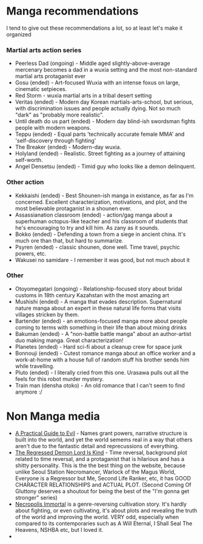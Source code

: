 

# Manga recommendations

I tend to give out these recommendations a lot, so at least let's make it organized


### Martial arts action series

- Peerless Dad (ongoing) - Middle aged slightly-above-average mercenary becomes a dad  in a wuxia setting and the most non-standard martial arts protaganist ever
- Gosu (ended) - Art-focused Wuxia with an intense foxus on large, cinematic setpieces.
- Red Storm - wuxia martial arts in a tribal desert setting
- Veritas (ended) - Modern day Korean martials-arts-school, but serious, with discrimination issues and people actually dying. Not so much "dark" as "probably more realistic".
- Until death do us part (ended) - Modern day blind-ish swordsman fights people with modern weapons.
- Teppu (ended) - Equal parts 'technically accurate female MMA' and 'self-discovery through fighting'
- The Breaker (ended) - Modern-day wuxia.
- Holyland (ended) - Realistic. Street fighting as a journey of attaining self-worth.
- Angel Densetsu (ended) - Timid guy who looks like a demon delinquent. 

### Other action

- Kekkaishi (ended) - Best Shounen-ish manga in existance, as far as I'm concerned. Excellent characterization, motivations, and plot, and the most believable protaganist in a shounen ever.
- Assassianation classroom (ended) - action/gag manga about a superhuman octopus-like teacher and his classroom of students that he's encouraging to try and kill him. As zany as it sounds.
- Bokko (ended) - Defending a town from a siege in ancient china. It's much ore than that, but hard to summarize.
- Psyren (ended) - classic shounen, done well. Time travel, psychic powers, etc.
- Wakusei no samidare - I remember it was good, but not much about it

### Other

- Otoyomegatari (ongoing) - Relationship-focused story about bridal customs in 18th century Kazahstan with the most amazing art
- Mushishi (ended) - A manga that evades description. Supernatural nature manga about an expert in these natural life forms that visits villages stricken by them.
- Bartender (ended) - an emotions-focused manga more about people coming to terms with something in their life than about mixing drinks
- Bakuman (ended) - A "non-battle battle manga" about an author-artist duo making manga. Great characterization!
- Planetes (ended) - Hard sci-fi about a cleanup crew for space junk
- Bonnouji (ended) - Cutest romance manga about an office worker and a work-at-home with a house full of random stuff his brother sends him while travelling.
- Pluto (ended) - I literally cried from this one. Urasawa pulls out all the feels for this robot murder mystery.
- Train man (densha otoko) - An old romance that I can't seem to find anymore :/

# Non Manga media

- [A Practical Guide to Evil](https://practicalguidetoevil.wordpress.com) - Names grant powers, narrative structure is built into the world, and yet the world semems real in a way that others aren't due to the fantastic detail and reprecussions of everything.
- [The Regressed Demon Lord Is Kind](https://www.wuxiaworld.com/novel/the-regressed-demon-lord-is-kind) - Time reversal, background plot related to time reversal, and a protaganist that is hilarious and has a shitty personality. This is the the best thing on the website, because unlike Seoul Station Necromancer, Warlock of the Magus World, Everyone is a Regressor but Me, Second Life Ranker, etc, it has GOOD CHARACTER RELATIONSHIPS and ACTUAL PLOT. (Second Coming Of Gluttony deserves a shoutout for being the best of the "I'm gonna get stronger" series)
- [Necropolis Immortal](https://www.wuxiaworld.com/novel/necropolis-immortal) is a genre-reversing cultivation story. It's hardly about fighting, or even cultivating, it's about plots and revealing the truth of the world and improving the world. VERY odd, especially when compared to its contemporaries such as A Will Eternal, I Shall Seal The Heavens, NSHBA etc, but I loved it.
-  
